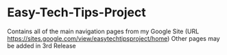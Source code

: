 # Easy-Tech-Tips-Project

Contains all of the main navigation pages from my Google Site (URL https://sites.google.com/view/easytechtipsproject/home)
Other pages may be added in 3rd Release
